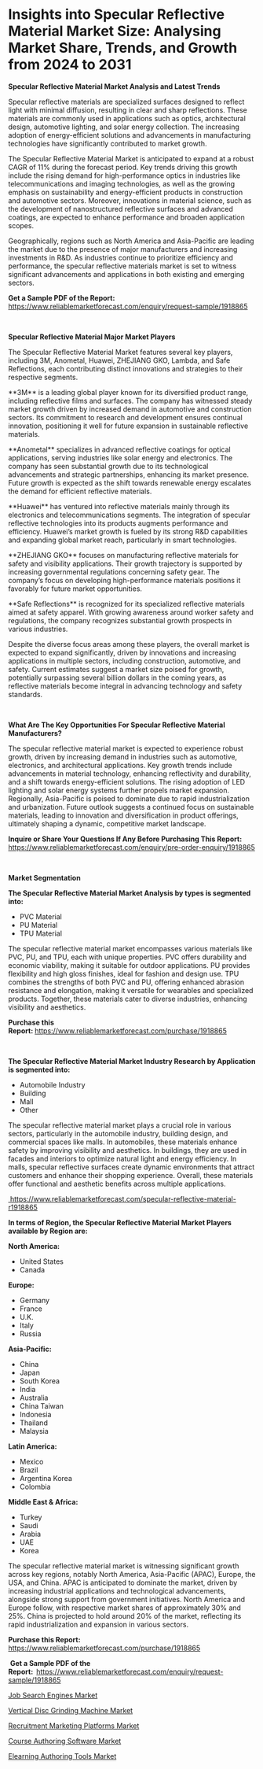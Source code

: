 <p><h1>Insights into Specular Reflective Material Market Size: Analysing Market Share, Trends, and Growth from 2024 to 2031</h1></p><p><strong>Specular Reflective Material Market Analysis and Latest Trends</strong></p>
<p><p>Specular reflective materials are specialized surfaces designed to reflect light with minimal diffusion, resulting in clear and sharp reflections. These materials are commonly used in applications such as optics, architectural design, automotive lighting, and solar energy collection. The increasing adoption of energy-efficient solutions and advancements in manufacturing technologies have significantly contributed to market growth.</p><p>The Specular Reflective Material Market is anticipated to expand at a robust CAGR of 11% during the forecast period. Key trends driving this growth include the rising demand for high-performance optics in industries like telecommunications and imaging technologies, as well as the growing emphasis on sustainability and energy-efficient products in construction and automotive sectors. Moreover, innovations in material science, such as the development of nanostructured reflective surfaces and advanced coatings, are expected to enhance performance and broaden application scopes.</p><p>Geographically, regions such as North America and Asia-Pacific are leading the market due to the presence of major manufacturers and increasing investments in R&D. As industries continue to prioritize efficiency and performance, the specular reflective materials market is set to witness significant advancements and applications in both existing and emerging sectors.</p></p>
<p><strong>Get a Sample PDF of the Report:&nbsp;</strong> <a href="https://www.reliablemarketforecast.com/enquiry/request-sample/1918865?utm_campaign=1788&utm_medium=2&utm_source=Github&utm_content=ia&utm_term=24102024&utm_id=specular-reflective-material">https://www.reliablemarketforecast.com/enquiry/request-sample/1918865</a></p>
<p>&nbsp;</p>
<p><strong>Specular Reflective Material Major Market Players</strong></p>
<p><p>The Specular Reflective Material Market features several key players, including 3M, Anometal, Huawei, ZHEJIANG GKO, Lambda, and Safe Reflections, each contributing distinct innovations and strategies to their respective segments.</p><p>**3M** is a leading global player known for its diversified product range, including reflective films and surfaces. The company has witnessed steady market growth driven by increased demand in automotive and construction sectors. Its commitment to research and development ensures continual innovation, positioning it well for future expansion in sustainable reflective materials.</p><p>**Anometal** specializes in advanced reflective coatings for optical applications, serving industries like solar energy and electronics. The company has seen substantial growth due to its technological advancements and strategic partnerships, enhancing its market presence. Future growth is expected as the shift towards renewable energy escalates the demand for efficient reflective materials.</p><p>**Huawei** has ventured into reflective materials mainly through its electronics and telecommunications segments. The integration of specular reflective technologies into its products augments performance and efficiency. Huawei’s market growth is fueled by its strong R&D capabilities and expanding global market reach, particularly in smart technologies.</p><p>**ZHEJIANG GKO** focuses on manufacturing reflective materials for safety and visibility applications. Their growth trajectory is supported by increasing governmental regulations concerning safety gear. The company’s focus on developing high-performance materials positions it favorably for future market opportunities.</p><p>**Safe Reflections** is recognized for its specialized reflective materials aimed at safety apparel. With growing awareness around worker safety and regulations, the company recognizes substantial growth prospects in various industries.</p><p>Despite the diverse focus areas among these players, the overall market is expected to expand significantly, driven by innovations and increasing applications in multiple sectors, including construction, automotive, and safety. Current estimates suggest a market size poised for growth, potentially surpassing several billion dollars in the coming years, as reflective materials become integral in advancing technology and safety standards.</p></p>
<p>&nbsp;</p>
<p><strong>What Are The Key Opportunities For Specular Reflective Material Manufacturers?</strong></p>
<p><p>The specular reflective material market is expected to experience robust growth, driven by increasing demand in industries such as automotive, electronics, and architectural applications. Key growth trends include advancements in material technology, enhancing reflectivity and durability, and a shift towards energy-efficient solutions. The rising adoption of LED lighting and solar energy systems further propels market expansion. Regionally, Asia-Pacific is poised to dominate due to rapid industrialization and urbanization. Future outlook suggests a continued focus on sustainable materials, leading to innovation and diversification in product offerings, ultimately shaping a dynamic, competitive market landscape.</p></p>
<p><strong>Inquire or Share Your Questions If Any Before Purchasing This Report:</strong> <a href="https://www.reliablemarketforecast.com/enquiry/pre-order-enquiry/1918865?utm_campaign=1788&utm_medium=2&utm_source=Github&utm_content=ia&utm_term=24102024&utm_id=specular-reflective-material">https://www.reliablemarketforecast.com/enquiry/pre-order-enquiry/1918865</a></p>
<p>&nbsp;</p>
<p><strong>Market Segmentation</strong></p>
<p><strong>The Specular Reflective Material Market Analysis by types is segmented into:</strong></p>
<p><ul><li>PVC Material</li><li>PU Material</li><li>TPU Material</li></ul></p>
<p><p>The specular reflective material market encompasses various materials like PVC, PU, and TPU, each with unique properties. PVC offers durability and economic viability, making it suitable for outdoor applications. PU provides flexibility and high gloss finishes, ideal for fashion and design use. TPU combines the strengths of both PVC and PU, offering enhanced abrasion resistance and elongation, making it versatile for wearables and specialized products. Together, these materials cater to diverse industries, enhancing visibility and aesthetics.</p></p>
<p><strong>Purchase this Report:&nbsp;</strong><a href="https://www.reliablemarketforecast.com/purchase/1918865?utm_campaign=1788&utm_medium=2&utm_source=Github&utm_content=ia&utm_term=24102024&utm_id=specular-reflective-material">https://www.reliablemarketforecast.com/purchase/1918865</a></p>
<p>&nbsp;</p>
<p><strong>The Specular Reflective Material Market Industry Research by Application is segmented into:</strong></p>
<p><ul><li>Automobile Industry</li><li>Building</li><li>Mall</li><li>Other</li></ul></p>
<p><p>The specular reflective material market plays a crucial role in various sectors, particularly in the automobile industry, building design, and commercial spaces like malls. In automobiles, these materials enhance safety by improving visibility and aesthetics. In buildings, they are used in facades and interiors to optimize natural light and energy efficiency. In malls, specular reflective surfaces create dynamic environments that attract customers and enhance their shopping experience. Overall, these materials offer functional and aesthetic benefits across multiple applications.</p></p>
<p><a href="https://www.reliablemarketforecast.com/specular-reflective-material-r1918865?utm_campaign=1788&utm_medium=2&utm_source=Github&utm_content=ia&utm_term=24102024&utm_id=specular-reflective-material">&nbsp;https://www.reliablemarketforecast.com/specular-reflective-material-r1918865</a></p>
<p><strong>In terms of Region, the Specular Reflective Material Market Players available by Region are:</strong></p>
<p>
    <p> <strong> North America: </strong>
        <ul>
            <li>United States</li>
            <li>Canada</li>
        </ul>
        </p> 
    <p> <strong> Europe: </strong>
        <ul>
            <li>Germany</li>
            <li>France</li>
            <li>U.K.</li>
            <li>Italy</li>
            <li>Russia</li>
        </ul>
        </p> 
    <p> <strong> Asia-Pacific: </strong>
        <ul>
            <li>China</li>
            <li>Japan</li>
            <li>South Korea</li>
            <li>India</li>
            <li>Australia</li>
            <li>China Taiwan</li>
            <li>Indonesia</li>
            <li>Thailand</li>
            <li>Malaysia</li>
        </ul>
        </p> 
    <p> <strong> Latin America: </strong>
        <ul>
            <li>Mexico</li>
            <li>Brazil</li>
            <li>Argentina Korea</li>
            <li>Colombia</li>
        </ul>
        </p> 
    <p> <strong> Middle East & Africa: </strong>
        <ul>
            <li>Turkey</li>
            <li>Saudi</li>
            <li>Arabia</li>
            <li>UAE</li>
            <li>Korea</li>
        </ul>
    </p>
    </p>
<p><p>The specular reflective material market is witnessing significant growth across key regions, notably North America, Asia-Pacific (APAC), Europe, the USA, and China. APAC is anticipated to dominate the market, driven by increasing industrial applications and technological advancements, alongside strong support from government initiatives. North America and Europe follow, with respective market shares of approximately 30% and 25%. China is projected to hold around 20% of the market, reflecting its rapid industrialization and expansion in various sectors.</p></p>
<p><strong>Purchase this Report: </strong><a href="https://www.reliablemarketforecast.com/purchase/1918865?utm_campaign=1788&utm_medium=2&utm_source=Github&utm_content=ia&utm_term=24102024&utm_id=specular-reflective-material">https://www.reliablemarketforecast.com/purchase/1918865</a></p>
<p>&nbsp;<strong>Get a Sample PDF of the Report:&nbsp;&nbsp;</strong><a href="https://www.reliablemarketforecast.com/enquiry/request-sample/1918865?utm_campaign=1788&utm_medium=2&utm_source=Github&utm_content=ia&utm_term=24102024&utm_id=specular-reflective-material">https://www.reliablemarketforecast.com/enquiry/request-sample/1918865</a></p>
<p><strong></strong></p>
<p><p><a href="https://www.linkedin.com/pulse/consumer-behavior-shifts-job-search-engines-market-demand-analysis-owbjc?utm_campaign=1788&utm_medium=2&utm_source=Github&utm_content=ia&utm_term=24102024&utm_id=specular-reflective-material">Job Search Engines Market</a></p><p><a href="https://github.com/BesaLoshi2000/Market-Research-Report-List-1/blob/main/vertical-disc-grinding-machine-market.md?utm_campaign=1788&utm_medium=2&utm_source=Github&utm_content=ia&utm_term=24102024&utm_id=specular-reflective-material">Vertical Disc Grinding Machine Market</a></p><p><a href="https://www.linkedin.com/pulse/booming-recruitment-marketing-platforms-market-sector-analysis-qbpec?utm_campaign=1788&utm_medium=2&utm_source=Github&utm_content=ia&utm_term=24102024&utm_id=specular-reflective-material">Recruitment Marketing Platforms Market</a></p><p><a href="https://www.linkedin.com/pulse/course-authoring-software-market-global-regional-analysis-fq8cc?utm_campaign=1788&utm_medium=2&utm_source=Github&utm_content=ia&utm_term=24102024&utm_id=specular-reflective-material">Course Authoring Software Market</a></p><p><a href="https://www.linkedin.com/pulse/emerging-opportunities-challenges-global-elearning-authoring-9c6lc?utm_campaign=1788&utm_medium=2&utm_source=Github&utm_content=ia&utm_term=24102024&utm_id=specular-reflective-material">Elearning Authoring Tools Market</a></p></p>